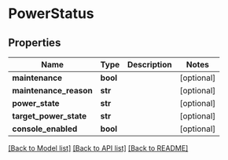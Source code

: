 # PowerStatus

## Properties
Name | Type | Description | Notes
------------ | ------------- | ------------- | -------------
**maintenance** | **bool** |  | [optional] 
**maintenance_reason** | **str** |  | [optional] 
**power_state** | **str** |  | [optional] 
**target_power_state** | **str** |  | [optional] 
**console_enabled** | **bool** |  | [optional] 

[[Back to Model list]](../README.md#documentation-for-models) [[Back to API list]](../README.md#documentation-for-api-endpoints) [[Back to README]](../README.md)


